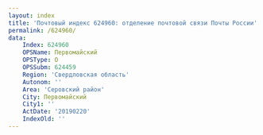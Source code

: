 ```yaml
---
layout: index
title: 'Почтовый индекс 624960: отделение почтовой связи Почты России'
permalink: /624960/
data:
    Index: 624960
    OPSName: Первомайский
    OPSType: О
    OPSSubm: 624459
    Region: 'Свердловская область'
    Autonom: ''
    Area: 'Серовский район'
    City: Первомайский
    City1: ''
    ActDate: '20190220'
    IndexOld: ''
---
```


